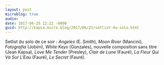 ```yaml
---
layout: post
microblog: true
audio: 
date: 2017-06-25 22:22 -0000
guid: http://kapsa.micro.blog/2017/06/25/setlist-du-solo.html
---
```

Setlist du solo de ce soir : _Angeles_ (E. Smith), _Moon River_ (Mancini), _Fotografia_ (Jobim), _White Keys_ (Gonzales), nouvelle composition sans titre (Jean Kapsa), _Love Me Tender_ (Presley), _Clair de Lune_ (Fauré), _La Fleur Qui Va Sur L'Eau_ (Fauré), _Le Secret_ (Fauré).
